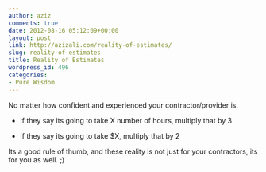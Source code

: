 ```yaml
---
author: aziz
comments: true
date: 2012-08-16 05:12:09+00:00
layout: post
link: http://azizali.com/reality-of-estimates/
slug: reality-of-estimates
title: Reality of Estimates
wordpress_id: 496
categories:
- Pure Wisdom
---
```


No matter how confident and experienced your contractor/provider is.



	
  * If they say its going to take X number of hours, multiply that by 3

	
  * If they say its going to take $X, multiply that by 2


Its a good rule of thumb, and these reality is not just for your contractors, its for you as well. ;)
